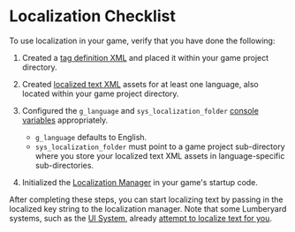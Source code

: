 # Localization Checklist<a name="localization-checklist"></a>

To use localization in your game, verify that you have done the following:

1. Created a [tag definition XML](localization-intro.md#localization-configuring-tagxml) and placed it within your game project directory\.

1. Created [localized text XML](localization-intro.md#localization-configuring-localizedxml) assets for at least one language, also located within your game project directory\.

1. Configured the `g_language` and `sys_localization_folder` [console variables](localization-initialization.md#localization-initialization-cvars) appropriately\.
   + `g_language` defaults to English\.
   + `sys_localization_folder` must point to a game project sub\-directory where you store your localized text XML assets in language\-specific sub\-directories\.

1. Initialized the [Localization Manager](localization-initialization.md#localization-initialization-manager) in your game's startup code\.

After completing these steps, you can start localizing text by passing in the localized key string to the localization manager\. Note that some Lumberyard systems, such as the [UI System](localization-ui.md), already [attempt to localize text for you](localization-initialization.md#localization-initialization-text)\.